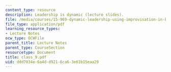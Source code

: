 ```yaml
---
content_type: resource
description: Leadership is dynamic (lecture slides).
file: /media/courses/15-969-dynamic-leadership-using-improvisation-in-business-fall-2004/ddd7034e6a4dd9216ca63e61b15eaa29_class_9.pdf
file_type: application/pdf
learning_resource_types:
- Lecture Notes
ocw_type: OCWFile
parent_title: Lecture Notes
parent_type: CourseSection
resourcetype: Document
title: class_9.pdf
uid: ddd7034e-6a4d-d921-6ca6-3e61b15eaa29
---
```

